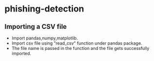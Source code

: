 # phishing-detection
## Importing a CSV file

- Import pandas,numpy,matplotlib.
- Import csv file using "read_csv" function under pandas package.
- The file name is passed in the function and the file gets successfully imported.
